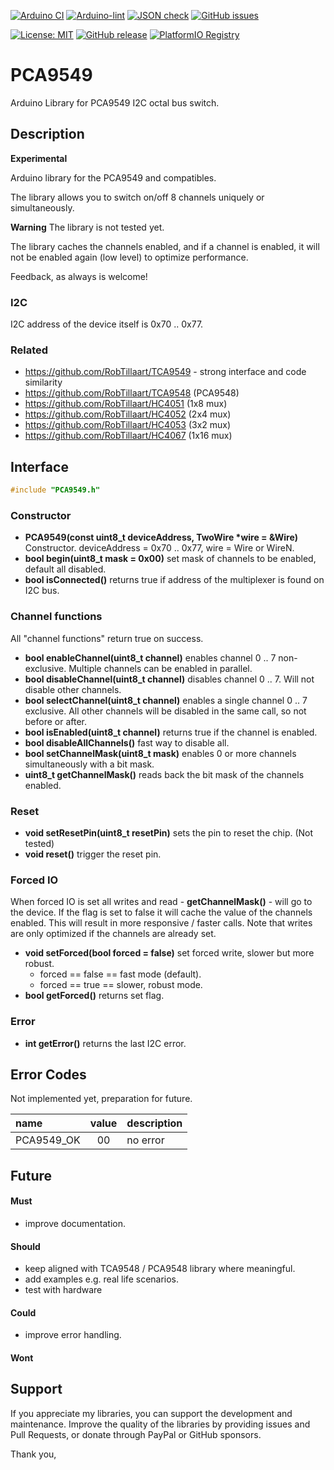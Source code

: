 
[![Arduino CI](https://github.com/RobTillaart/PCA9549/workflows/Arduino%20CI/badge.svg)](https://github.com/marketplace/actions/arduino_ci)
[![Arduino-lint](https://github.com/RobTillaart/PCA9549/actions/workflows/arduino-lint.yml/badge.svg)](https://github.com/RobTillaart/PCA9549/actions/workflows/arduino-lint.yml)
[![JSON check](https://github.com/RobTillaart/PCA9549/actions/workflows/jsoncheck.yml/badge.svg)](https://github.com/RobTillaart/PCA9549/actions/workflows/jsoncheck.yml)
[![GitHub issues](https://img.shields.io/github/issues/RobTillaart/PCA9549.svg)](https://github.com/RobTillaart/PCA9549/issues)

[![License: MIT](https://img.shields.io/badge/license-MIT-green.svg)](https://github.com/RobTillaart/PCA9549/blob/master/LICENSE)
[![GitHub release](https://img.shields.io/github/release/RobTillaart/PCA9549.svg?maxAge=3600)](https://github.com/RobTillaart/PCA9549/releases)
[![PlatformIO Registry](https://badges.registry.platformio.org/packages/robtillaart/library/PCA9549.svg)](https://registry.platformio.org/libraries/robtillaart/PCA9549)


# PCA9549

Arduino Library for PCA9549 I2C octal bus switch.


## Description

**Experimental**

Arduino library for the PCA9549 and compatibles.

The library allows you to switch on/off 8 channels uniquely or simultaneously.

**Warning**
The library is not tested yet.

The library caches the channels enabled, and if a channel is enabled,
it will not be enabled again (low level) to optimize performance.

Feedback, as always is welcome!


### I2C 

I2C address of the device itself is 0x70 .. 0x77.


### Related

- https://github.com/RobTillaart/TCA9549 - strong interface and code similarity
- https://github.com/RobTillaart/TCA9548 (PCA9548) 
- https://github.com/RobTillaart/HC4051  (1x8 mux)
- https://github.com/RobTillaart/HC4052  (2x4 mux)
- https://github.com/RobTillaart/HC4053  (3x2 mux)
- https://github.com/RobTillaart/HC4067  (1x16 mux)


## Interface

```cpp
#include "PCA9549.h"
```

### Constructor

- **PCA9549(const uint8_t deviceAddress, TwoWire \*wire = &Wire)** Constructor.
deviceAddress = 0x70 .. 0x77, wire = Wire or WireN.
- **bool begin(uint8_t mask = 0x00)**  set mask of channels to be enabled, default all disabled.
- **bool isConnected()** returns true if address of the multiplexer is found on I2C bus.


### Channel functions

All "channel functions" return true on success.

- **bool enableChannel(uint8_t channel)** enables channel 0 .. 7 non-exclusive.
Multiple channels can be enabled in parallel.
- **bool disableChannel(uint8_t channel)** disables channel 0 .. 7.
Will not disable other channels.
- **bool selectChannel(uint8_t channel)** enables a single channel 0 .. 7 exclusive.
All other channels will be disabled in the same call, so not before or after.
- **bool isEnabled(uint8_t channel)** returns true if the channel is enabled.
- **bool disableAllChannels()** fast way to disable all.
- **bool setChannelMask(uint8_t mask)** enables 0 or more channels simultaneously with a bit mask.
- **uint8_t getChannelMask()** reads back the bit mask of the channels enabled.

### Reset

- **void setResetPin(uint8_t resetPin)** sets the pin to reset the chip. (Not tested)
- **void reset()** trigger the reset pin.

### Forced IO

When forced IO is set all writes and read - **getChannelMask()** - will go to the device.
If the flag is set to false it will cache the value of the channels enabled.
This will result in more responsive / faster calls.
Note that writes are only optimized if the channels are already set.

- **void setForced(bool forced = false)** set forced write, slower but more robust.
  - forced == false == fast mode (default).
  - forced == true == slower, robust mode.
- **bool getForced()** returns set flag.

### Error

- **int getError()** returns the last I2C error.

## Error Codes

Not implemented yet, preparation for future.

|  name                   |  value  |  description            |
|:------------------------|:-------:|:------------------------|
|  PCA9549_OK             |   00    |  no error               |


## Future


#### Must

- improve documentation.

#### Should

- keep aligned with TCA9548 / PCA9548 library where meaningful.
- add examples e.g. real life scenarios.
- test with hardware

#### Could

- improve error handling.

#### Wont


## Support

If you appreciate my libraries, you can support the development and maintenance.
Improve the quality of the libraries by providing issues and Pull Requests, or
donate through PayPal or GitHub sponsors.

Thank you,




